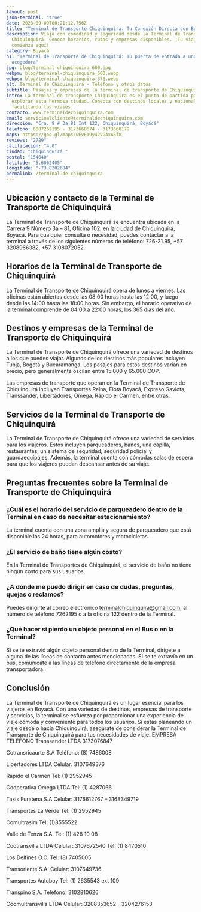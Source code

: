 ```yaml
---
layout: post
json-terminal: "true"
date: 2023-09-09T00:21:12.756Z
title: "Terminal de Transporte Chiquinquira: Tu Conexión Directa con Boyacá"
description: Viaja con comodidad y seguridad desde la Terminal de Transporte
  Chiquinquirá. Conoce horarios, rutas y empresas disponibles. ¡Tu viaje
  comienza aquí!
category: Boyacá
h1: "Terminal de Transporte de Chiquinquirá: Tu puerta de entrada a una ciudad
  acogedora"
jpg: blog/terminal-chiquinquira_600.jpg
webpm: blog/terminal-chiquinquira_600.webp
webps: blog/terminal-chiquinquira_376.webp
alt: Terminal de Chiquinquirá - Teléfono y otros datos
subtitle: Pasajes y empresas de la terminal de transporte de Chiquinquira
intro: La terminal de transporte Chiquinquira es el punto de partida para
  explorar esta hermosa ciudad. Conecta con destinos locales y nacionales,
  facilitando tus viajes.
contacto: www.terminaldechiquinquira.com
email: servicioalcliente@terminaldechiquinquira.com
direccion: "Cra. 9 # 3a 81 Int 122, Chiquinquirá, Boyacá"
telefono: 6087262195 - 3173668674 - 3173668179
maps: https://goo.gl/maps/wEvE19y42VGAxASf8
reviews: "2729"
calificacion: "4.0"
ciudad: "Chiquinquirá "
postal: "154640"
latitude: "5.6062405"
longitude: "-73.8202684"
permalink: /terminal-de-chiquinquira
---
```

## Ubicación y contacto de la Terminal de Transporte de Chiquinquirá

La Terminal de Transporte de Chiquinquirá se encuentra ubicada en la Carrera 9 Número 3a – 81, Oficina 102, en la ciudad de Chiquinquirá, Boyacá. Para cualquier consulta o necesidad, puedes contactar a la terminal a través de los siguientes números de teléfono: 726-21.95, +57 3208966382, +57 3108072052.

## Horarios de la Terminal de Transporte de Chiquinquirá

La Terminal de Transporte de Chiquinquirá opera de lunes a viernes. Las oficinas están abiertas desde las 08:00 horas hasta las 12:00, y luego desde las 14:00 hasta las 18:00 horas. Sin embargo, el horario operativo de la terminal comprende de 04:00 a 22:00 horas, los 365 días del año.

## Destinos y empresas de la Terminal de Transporte de Chiquinquirá

La Terminal de Transporte de Chiquinquirá ofrece una variedad de destinos a los que puedes viajar. Algunos de los destinos más populares incluyen Tunja, Bogotá y Bucaramanga. Los pasajes para estos destinos varían en precio, pero generalmente oscilan entre 15.000 y 65.000 COP.

Las empresas de transporte que operan en la Terminal de Transporte de Chiquinquirá incluyen Transportes Reina, Flota Boyacá, Expreso Gaviota, Transsander, Libertadores, Omega, Rápido el Carmen, entre otras.

## Servicios de la Terminal de Transporte de Chiquinquirá

La Terminal de Transporte de Chiquinquirá ofrece una variedad de servicios para los viajeros. Estos incluyen parqueaderos, baños, una capilla, restaurantes, un sistema de seguridad, seguridad policial y guardaequipajes. Además, la terminal cuenta con cómodas salas de espera para que los viajeros puedan descansar antes de su viaje.

## Preguntas frecuentes sobre la Terminal de Transporte de Chiquinquirá

### ¿Cuál es el horario del servicio de parqueadero dentro de la Terminal en caso de necesitar estacionamiento?

La terminal cuenta con una zona amplia y segura de parqueadero que está disponible las 24 horas, para automotores y motocicletas.

### ¿El servicio de baño tiene algún costo?

En la Terminal de Transportes de Chiquinquirá, el servicio de baño no tiene ningún costo para sus usuarios.

### ¿A dónde me puedo dirigir en caso de dudas, preguntas, quejas o reclamos?

Puedes dirigirte al correo electrónico terminalchiquinquira@gmail.com, al número de teléfono 7262195 o a la oficina 122 dentro de la Terminal.

### ¿Qué hacer si pierdo un objeto personal en el Bus o en la Terminal?

Si se te extravió algún objeto personal dentro de la Terminal, dirígete a alguna de las líneas de contacto antes mencionadas. Si se te extravío en un bus, comunícate a las líneas de teléfono directamente de la empresa transportadora.

## Conclusión

La Terminal de Transporte de Chiquinquirá es un lugar esencial para los viajeros en Boyacá. Con una variedad de destinos, empresas de transporte y servicios, la terminal se esfuerza por proporcionar una experiencia de viaje cómoda y conveniente para todos los usuarios. Si estás planeando un viaje desde o hacia Chiquinquirá, asegúrate de considerar la Terminal de Transporte de Chiquinquirá para tus necesidades de viaje.
EMPRESA		TELÉFONO
Transsander LTDA
3173076847

Cotransricaurte S.A
Teléfono: (8) 7486008

Libertadores LTDA
Celular: 3107649376

Rápido el Carmen
Tel: (1) 2952945

Cooperativa Omega LTDA 
Tel: (1) 4287066

Taxis Furatena S.A
Celular: 3176612767 – 3168349719

Transportes La Verde
Tel: (1) 2952945

Comultrasim 
Tel: (1)8555522

Valle de Tenza S.A.
Tel: (1) 428 10 08

Cootransvilla LTDA
Celular: 3107672540
Tel: (1) 8470510

Los Delfines O.C.
Tel: (8) 7405005

Transoriente S.A.
Celular: 3107649736

Transportes Autoboy
Tel: (1) 2635543 ext 109

Transpino S.A.
Teléfono: 3102810626

Coomultransvilla     LTDA
Celular: 3208353652 - 3204276153